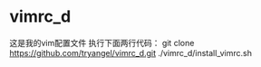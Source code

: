 # vimrc_d
这是我的vim配置文件
执行下面两行代码：
git clone https://github.com/tryangel/vimrc_d.git
./vimrc_d/install_vimrc.sh
